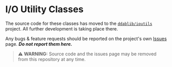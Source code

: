 # I/O Utility Classes

The source code for these classes has moved to the [`ddablib/ioutils`](https://github.com/ddablib/ioutils) project. All further development is taking place there.

Any bugs & feature requests should be reported on the project's own [Issues](https://github.com/ddablib/ioutils/issues) page. ***Do not report them here.***

> ⚠️ **WARNING:** Source code and the issues page may be removed from this repository at any time.
